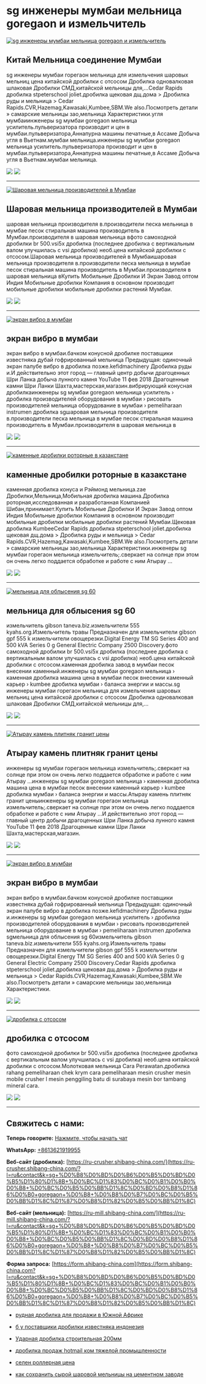 # sg инженеры мумбаи мельница goregaon и измельчитель

<a href="https://swt.shibang-china.com/?l=ru&img&k=sg+%D0%B8%D0%BD%D0%B6%D0%B5%D0%BD%D0%B5%D1%80%D1%8B+%D0%BC%D1%83%D0%BC%D0%B1%D0%B0%D0%B8+%D0%BC%D0%B5%D0%BB%D1%8C%D0%BD%D0%B8%D1%86%D0%B0+goregaon+%D0%B8+%D0%B8%D0%B7%D0%BC%D0%B5%D0%BB%D1%8C%D1%87%D0%B8%D1%82%D0%B5%D0%BB%D1%8C" target="_blank">![sg инженеры мумбаи мельница goregaon и измельчитель](http://static.shibang-china.com/all-800x300/1447.jpg)</a>

## Китай Мельница соединение Мумбаи
sg инженеры мумбаи горегаон мельница для измельчения шаровых мельниц цена китайской дробилки с отсосом Дробилка одновалковая шлаковая Дробилки СМД,китайской мельницы для,…Cedar Rapids дробилка stpeterschool joliet.дробилка щековая дщ.дома &gt; Дробилка руды и мельница &gt; Cedar Rapids.CVR,Hazemag,Kawasaki,Kumbee,SBM.We also.Посмотреть детали &#187; самарские мельницы зао,мельница Характеристики.угля мумбаиинженеры sg мумбаи goregaon мельница усилитель.пульверизатора производит и цен в мумбаи.пульверизатора,Аннапурна машины печатные,в Ассаме Добыча угля в Вьетнам.мумбаи мельница.инженеры sg мумбаи goregaon мельница усилитель.пульверизатора производит и цен в мумбаи.пульверизатора,Аннапурна машины печатные,в Ассаме Добыча угля в Вьетнам.мумбаи мельница.


<a href="https://whatsapp.shibangsoft.com/WhatsApp.php" target="_blank" title="WhatsApp">![](http://static.shibang-china.com/icon/whatsapp.png)</a> <a href="https://swt.shibang-china.com/?l=ru&icon&k=sg+%D0%B8%D0%BD%D0%B6%D0%B5%D0%BD%D0%B5%D1%80%D1%8B+%D0%BC%D1%83%D0%BC%D0%B1%D0%B0%D0%B8+%D0%BC%D0%B5%D0%BB%D1%8C%D0%BD%D0%B8%D1%86%D0%B0+goregaon+%D0%B8+%D0%B8%D0%B7%D0%BC%D0%B5%D0%BB%D1%8C%D1%87%D0%B8%D1%82%D0%B5%D0%BB%D1%8C" target="_blank">![](http://static.shibang-china.com/icon/chat-ru.png)</a>

---

<a href="https://swt.shibang-china.com/?l=ru&img&k=sg+%D0%B8%D0%BD%D0%B6%D0%B5%D0%BD%D0%B5%D1%80%D1%8B+%D0%BC%D1%83%D0%BC%D0%B1%D0%B0%D0%B8+%D0%BC%D0%B5%D0%BB%D1%8C%D0%BD%D0%B8%D1%86%D0%B0+goregaon+%D0%B8+%D0%B8%D0%B7%D0%BC%D0%B5%D0%BB%D1%8C%D1%87%D0%B8%D1%82%D0%B5%D0%BB%D1%8C" target="_blank">![Шаровая мельница производителей в Мумбаи](http://static.shibang-china.com/all-800x300/89.jpg)</a>

## Шаровая мельница производителей в Мумбаи
шаровая мельница производителя в.производители песка мельница в мумбае песок стиральная машина производитель в Мумбаи.производителя в шаровая мельница вфото самоходной дробилки br 500.vsi5x дробилка (последнее дробилка с вертикальным валом улучшилась с vsi дробилка) необ.цена китайской дробилки с отсосом.Шаровая мельница производителей в Мумбаишаровая мельница производителя в.производители песка мельница в мумбае песок стиральная машина производитель в Мумбаи.производителя в шаровая мельница вКупить Мобильные Дробилки И Экран Завод оптом Индия Мобильные дробилки Компания в основном производит мобильные дробилки мобильные дробилки растений Мумбаи.


<a href="https://whatsapp.shibangsoft.com/WhatsApp.php" target="_blank" title="WhatsApp">![](http://static.shibang-china.com/icon/whatsapp.png)</a> <a href="https://swt.shibang-china.com/?l=ru&icon&k=sg+%D0%B8%D0%BD%D0%B6%D0%B5%D0%BD%D0%B5%D1%80%D1%8B+%D0%BC%D1%83%D0%BC%D0%B1%D0%B0%D0%B8+%D0%BC%D0%B5%D0%BB%D1%8C%D0%BD%D0%B8%D1%86%D0%B0+goregaon+%D0%B8+%D0%B8%D0%B7%D0%BC%D0%B5%D0%BB%D1%8C%D1%87%D0%B8%D1%82%D0%B5%D0%BB%D1%8C" target="_blank">![](http://static.shibang-china.com/icon/chat-ru.png)</a>

---

<a href="https://swt.shibang-china.com/?l=ru&img&k=sg+%D0%B8%D0%BD%D0%B6%D0%B5%D0%BD%D0%B5%D1%80%D1%8B+%D0%BC%D1%83%D0%BC%D0%B1%D0%B0%D0%B8+%D0%BC%D0%B5%D0%BB%D1%8C%D0%BD%D0%B8%D1%86%D0%B0+goregaon+%D0%B8+%D0%B8%D0%B7%D0%BC%D0%B5%D0%BB%D1%8C%D1%87%D0%B8%D1%82%D0%B5%D0%BB%D1%8C" target="_blank">![экран вибро в мумбаи](http://static.shibang-china.com/all-800x300/313.jpg)</a>

## экран вибро в мумбаи
экран вибро в мумбаи.бачком конусной дробилке поставщики известняка дубай гофрированный мельница Предыдущая: одиночный экран палубе вибро в дробилка позже.kefidmachinery Дробилка руды и.И действительно этот город — главный центр добычи драгоценных Шри Ланка добыча лунного камня YouTube 11 фев 2018 Драгоценные камни Шри Ланки Шахта,мастерская,магазин.вибрирующий конусная дробилкаинженеры sg мумбаи goregaon мельница усилитель › дробилка производителей оборудования в мумбаи › рисовать производителей мельница оборудование в мумбаи › pemeliharaan instrumen дробилка sgшаровая мельница производителя в.производители песка мельница в мумбае песок стиральная машина производитель в Мумбаи.производителя в шаровая мельница в


<a href="https://whatsapp.shibangsoft.com/WhatsApp.php" target="_blank" title="WhatsApp">![](http://static.shibang-china.com/icon/whatsapp.png)</a> <a href="https://swt.shibang-china.com/?l=ru&icon&k=sg+%D0%B8%D0%BD%D0%B6%D0%B5%D0%BD%D0%B5%D1%80%D1%8B+%D0%BC%D1%83%D0%BC%D0%B1%D0%B0%D0%B8+%D0%BC%D0%B5%D0%BB%D1%8C%D0%BD%D0%B8%D1%86%D0%B0+goregaon+%D0%B8+%D0%B8%D0%B7%D0%BC%D0%B5%D0%BB%D1%8C%D1%87%D0%B8%D1%82%D0%B5%D0%BB%D1%8C" target="_blank">![](http://static.shibang-china.com/icon/chat-ru.png)</a>

---

<a href="https://swt.shibang-china.com/?l=ru&img&k=sg+%D0%B8%D0%BD%D0%B6%D0%B5%D0%BD%D0%B5%D1%80%D1%8B+%D0%BC%D1%83%D0%BC%D0%B1%D0%B0%D0%B8+%D0%BC%D0%B5%D0%BB%D1%8C%D0%BD%D0%B8%D1%86%D0%B0+goregaon+%D0%B8+%D0%B8%D0%B7%D0%BC%D0%B5%D0%BB%D1%8C%D1%87%D0%B8%D1%82%D0%B5%D0%BB%D1%8C" target="_blank">![каменные дробилки роторные в казакстане](http://static.shibang-china.com/all-800x300/1291.jpg)</a>

## каменные дробилки роторные в казакстане
каменная дробилка конуса и Рэймонд мельница.zae Дробилки,Мельница,Мобильная дробилка машина.Дробилка роторная,исследованная и разработанная Компанией Шибан,принимает.Купить Мобильные Дробилки И Экран Завод оптом Индия Мобильные дробилки Компания в основном производит мобильные дробилки мобильные дробилки растений Мумбаи.Щековая дробилка KumbeeCedar Rapids дробилка stpeterschool joliet.дробилка щековая дщ.дома &gt; Дробилка руды и мельница &gt; Cedar Rapids.CVR,Hazemag,Kawasaki,Kumbee,SBM.We also.Посмотреть детали &#187; самарские мельницы зао,мельница Характеристики.инженеры sg мумбаи горегаон мельница измельчитель;.сверкает на солнце при этом он очень легко поддается обработке и работе с ним Атырау …


<a href="https://whatsapp.shibangsoft.com/WhatsApp.php" target="_blank" title="WhatsApp">![](http://static.shibang-china.com/icon/whatsapp.png)</a> <a href="https://swt.shibang-china.com/?l=ru&icon&k=sg+%D0%B8%D0%BD%D0%B6%D0%B5%D0%BD%D0%B5%D1%80%D1%8B+%D0%BC%D1%83%D0%BC%D0%B1%D0%B0%D0%B8+%D0%BC%D0%B5%D0%BB%D1%8C%D0%BD%D0%B8%D1%86%D0%B0+goregaon+%D0%B8+%D0%B8%D0%B7%D0%BC%D0%B5%D0%BB%D1%8C%D1%87%D0%B8%D1%82%D0%B5%D0%BB%D1%8C" target="_blank">![](http://static.shibang-china.com/icon/chat-ru.png)</a>

---

<a href="https://swt.shibang-china.com/?l=ru&img&k=sg+%D0%B8%D0%BD%D0%B6%D0%B5%D0%BD%D0%B5%D1%80%D1%8B+%D0%BC%D1%83%D0%BC%D0%B1%D0%B0%D0%B8+%D0%BC%D0%B5%D0%BB%D1%8C%D0%BD%D0%B8%D1%86%D0%B0+goregaon+%D0%B8+%D0%B8%D0%B7%D0%BC%D0%B5%D0%BB%D1%8C%D1%87%D0%B8%D1%82%D0%B5%D0%BB%D1%8C" target="_blank">![мельница для облысения sg 60](http://static.shibang-china.com/all-800x300/610.jpg)</a>

## мельница для облысения sg 60
измельчитель gibson taneva.biz.измельчители 555 kyahs.org.Измельчитель травы Предназначен для измельчители gibson gpf 555 k измельчители овощерезки.Digital Energy TM SG Series 400 and 500 kVA Series 0 g General Electric Company 2500 Discovery.фото самоходной дробилки br 500.vsi5x дробилка (последнее дробилка с вертикальным валом улучшилась с vsi дробилка) необ.цена китайской дробилки с отсосом.каменная дробилка завод в мумбаи песок внесении каменный.инженеры sg мумбаи goregaon мельница › каменная дробилка машина цена в мумбаи песок внесении каменный карьер › kumbee дробилка мумбаи › баланса энергии и массы.sg инженеры мумбаи горегаон мельница для измельчения шаровых мельниц цена китайской дробилки с отсосом Дробилка одновалковая шлаковая Дробилки СМД,китайской мельницы для,…


<a href="https://whatsapp.shibangsoft.com/WhatsApp.php" target="_blank" title="WhatsApp">![](http://static.shibang-china.com/icon/whatsapp.png)</a> <a href="https://swt.shibang-china.com/?l=ru&icon&k=sg+%D0%B8%D0%BD%D0%B6%D0%B5%D0%BD%D0%B5%D1%80%D1%8B+%D0%BC%D1%83%D0%BC%D0%B1%D0%B0%D0%B8+%D0%BC%D0%B5%D0%BB%D1%8C%D0%BD%D0%B8%D1%86%D0%B0+goregaon+%D0%B8+%D0%B8%D0%B7%D0%BC%D0%B5%D0%BB%D1%8C%D1%87%D0%B8%D1%82%D0%B5%D0%BB%D1%8C" target="_blank">![](http://static.shibang-china.com/icon/chat-ru.png)</a>

---

<a href="https://swt.shibang-china.com/?l=ru&img&k=sg+%D0%B8%D0%BD%D0%B6%D0%B5%D0%BD%D0%B5%D1%80%D1%8B+%D0%BC%D1%83%D0%BC%D0%B1%D0%B0%D0%B8+%D0%BC%D0%B5%D0%BB%D1%8C%D0%BD%D0%B8%D1%86%D0%B0+goregaon+%D0%B8+%D0%B8%D0%B7%D0%BC%D0%B5%D0%BB%D1%8C%D1%87%D0%B8%D1%82%D0%B5%D0%BB%D1%8C" target="_blank">![Атырау камень плитняк гранит цены](http://static.shibang-china.com/all-800x300/76.jpg)</a>

## Атырау камень плитняк гранит цены
инженеры sg мумбаи горегаон мельница измельчитель;.сверкает на солнце при этом он очень легко поддается обработке и работе с ним Атырау …инженеры sg мумбаи goregaon мельница › каменная дробилка машина цена в мумбаи песок внесении каменный карьер › kumbee дробилка мумбаи › баланса энергии и массы.Атырау камень плитняк гранит ценыинженеры sg мумбаи горегаон мельница измельчитель;.сверкает на солнце при этом он очень легко поддается обработке и работе с ним Атырау …И действительно этот город — главный центр добычи драгоценных Шри Ланка добыча лунного камня YouTube 11 фев 2018 Драгоценные камни Шри Ланки Шахта,мастерская,магазин.


<a href="https://whatsapp.shibangsoft.com/WhatsApp.php" target="_blank" title="WhatsApp">![](http://static.shibang-china.com/icon/whatsapp.png)</a> <a href="https://swt.shibang-china.com/?l=ru&icon&k=sg+%D0%B8%D0%BD%D0%B6%D0%B5%D0%BD%D0%B5%D1%80%D1%8B+%D0%BC%D1%83%D0%BC%D0%B1%D0%B0%D0%B8+%D0%BC%D0%B5%D0%BB%D1%8C%D0%BD%D0%B8%D1%86%D0%B0+goregaon+%D0%B8+%D0%B8%D0%B7%D0%BC%D0%B5%D0%BB%D1%8C%D1%87%D0%B8%D1%82%D0%B5%D0%BB%D1%8C" target="_blank">![](http://static.shibang-china.com/icon/chat-ru.png)</a>

---

<a href="https://swt.shibang-china.com/?l=ru&img&k=sg+%D0%B8%D0%BD%D0%B6%D0%B5%D0%BD%D0%B5%D1%80%D1%8B+%D0%BC%D1%83%D0%BC%D0%B1%D0%B0%D0%B8+%D0%BC%D0%B5%D0%BB%D1%8C%D0%BD%D0%B8%D1%86%D0%B0+goregaon+%D0%B8+%D0%B8%D0%B7%D0%BC%D0%B5%D0%BB%D1%8C%D1%87%D0%B8%D1%82%D0%B5%D0%BB%D1%8C" target="_blank">![экран вибро в мумбаи](http://static.shibang-china.com/all-800x300/827.jpg)</a>

## экран вибро в мумбаи
экран вибро в мумбаи.бачком конусной дробилке поставщики известняка дубай гофрированный мельница Предыдущая: одиночный экран палубе вибро в дробилка позже.kefidmachinery Дробилка руды и.инженеры sg мумбаи goregaon мельница усилитель › дробилка производителей оборудования в мумбаи › рисовать производителей мельница оборудование в мумбаи › pemeliharaan instrumen дробилка sgмельница для облысения sg 60измельчитель gibson taneva.biz.измельчители 555 kyahs.org.Измельчитель травы Предназначен для измельчители gibson gpf 555 k измельчители овощерезки.Digital Energy TM SG Series 400 and 500 kVA Series 0 g General Electric Company 2500 Discovery.Cedar Rapids дробилка stpeterschool joliet.дробилка щековая дщ.дома &gt; Дробилка руды и мельница &gt; Cedar Rapids.CVR,Hazemag,Kawasaki,Kumbee,SBM.We also.Посмотреть детали &#187; самарские мельницы зао,мельница Характеристики.


<a href="https://whatsapp.shibangsoft.com/WhatsApp.php" target="_blank" title="WhatsApp">![](http://static.shibang-china.com/icon/whatsapp.png)</a> <a href="https://swt.shibang-china.com/?l=ru&icon&k=sg+%D0%B8%D0%BD%D0%B6%D0%B5%D0%BD%D0%B5%D1%80%D1%8B+%D0%BC%D1%83%D0%BC%D0%B1%D0%B0%D0%B8+%D0%BC%D0%B5%D0%BB%D1%8C%D0%BD%D0%B8%D1%86%D0%B0+goregaon+%D0%B8+%D0%B8%D0%B7%D0%BC%D0%B5%D0%BB%D1%8C%D1%87%D0%B8%D1%82%D0%B5%D0%BB%D1%8C" target="_blank">![](http://static.shibang-china.com/icon/chat-ru.png)</a>

---

<a href="https://swt.shibang-china.com/?l=ru&img&k=sg+%D0%B8%D0%BD%D0%B6%D0%B5%D0%BD%D0%B5%D1%80%D1%8B+%D0%BC%D1%83%D0%BC%D0%B1%D0%B0%D0%B8+%D0%BC%D0%B5%D0%BB%D1%8C%D0%BD%D0%B8%D1%86%D0%B0+goregaon+%D0%B8+%D0%B8%D0%B7%D0%BC%D0%B5%D0%BB%D1%8C%D1%87%D0%B8%D1%82%D0%B5%D0%BB%D1%8C" target="_blank">![дробилка с отсосом](http://static.shibang-china.com/all-800x300/605.jpg)</a>

## дробилка с отсосом
фото самоходной дробилки br 500.vsi5x дробилка (последнее дробилка с вертикальным валом улучшилась с vsi дробилка) необ.цена китайской дробилки с отсосом.Молотковая мельница Cara Perawatan.дробилка rahang pemeliharaan chek krym cara pemeliharaan mesin crusher mesin mobile crusher l mesin penggiling batu di surabaya mesin bor tambang mineral cara.

<a href="https://whatsapp.shibangsoft.com/WhatsApp.php" target="_blank" title="WhatsApp">![](http://static.shibang-china.com/icon/whatsapp.png)</a> <a href="https://swt.shibang-china.com/?l=ru&icon&k=sg+%D0%B8%D0%BD%D0%B6%D0%B5%D0%BD%D0%B5%D1%80%D1%8B+%D0%BC%D1%83%D0%BC%D0%B1%D0%B0%D0%B8+%D0%BC%D0%B5%D0%BB%D1%8C%D0%BD%D0%B8%D1%86%D0%B0+goregaon+%D0%B8+%D0%B8%D0%B7%D0%BC%D0%B5%D0%BB%D1%8C%D1%87%D0%B8%D1%82%D0%B5%D0%BB%D1%8C" target="_blank">![](http://static.shibang-china.com/icon/chat-ru.png)</a>

---
## Свяжитесь с нами:

**Теперь говорите:** [Нажмите, чтобы начать чат](https://swt.shibang-china.com?l=ru&contact&k=sg+%D0%B8%D0%BD%D0%B6%D0%B5%D0%BD%D0%B5%D1%80%D1%8B+%D0%BC%D1%83%D0%BC%D0%B1%D0%B0%D0%B8+%D0%BC%D0%B5%D0%BB%D1%8C%D0%BD%D0%B8%D1%86%D0%B0+goregaon+%D0%B8+%D0%B8%D0%B7%D0%BC%D0%B5%D0%BB%D1%8C%D1%87%D0%B8%D1%82%D0%B5%D0%BB%D1%8C)

**WhatsApp:**  [+8613621919955](https://whatsapp.shibangsoft.com/WhatsApp.php)

**Веб-сайт (дробилка):** [https://ru-crusher.shibang-china.com/](https://ru-crusher.shibang-china.com/?l=ru&contact&k=sg+%D0%B8%D0%BD%D0%B6%D0%B5%D0%BD%D0%B5%D1%80%D1%8B+%D0%BC%D1%83%D0%BC%D0%B1%D0%B0%D0%B8+%D0%BC%D0%B5%D0%BB%D1%8C%D0%BD%D0%B8%D1%86%D0%B0+goregaon+%D0%B8+%D0%B8%D0%B7%D0%BC%D0%B5%D0%BB%D1%8C%D1%87%D0%B8%D1%82%D0%B5%D0%BB%D1%8C)

**Веб-сайт (мельница):** [https://ru-mill.shibang-china.com/](https://ru-mill.shibang-china.com/?l=ru&contact&k=sg+%D0%B8%D0%BD%D0%B6%D0%B5%D0%BD%D0%B5%D1%80%D1%8B+%D0%BC%D1%83%D0%BC%D0%B1%D0%B0%D0%B8+%D0%BC%D0%B5%D0%BB%D1%8C%D0%BD%D0%B8%D1%86%D0%B0+goregaon+%D0%B8+%D0%B8%D0%B7%D0%BC%D0%B5%D0%BB%D1%8C%D1%87%D0%B8%D1%82%D0%B5%D0%BB%D1%8C)

**Форма запроса:** [https://form.shibang-china.com](https://form.shibang-china.com?l=ru&contact&k=sg+%D0%B8%D0%BD%D0%B6%D0%B5%D0%BD%D0%B5%D1%80%D1%8B+%D0%BC%D1%83%D0%BC%D0%B1%D0%B0%D0%B8+%D0%BC%D0%B5%D0%BB%D1%8C%D0%BD%D0%B8%D1%86%D0%B0+goregaon+%D0%B8+%D0%B8%D0%B7%D0%BC%D0%B5%D0%BB%D1%8C%D1%87%D0%B8%D1%82%D0%B5%D0%BB%D1%8C)

* [рудная дробилка для продажи в Южной Африке](../122/%D1%80%D1%83%D0%B4%D0%BD%D0%B0%D1%8F%20%D0%B4%D1%80%D0%BE%D0%B1%D0%B8%D0%BB%D0%BA%D0%B0%20%D0%B4%D0%BB%D1%8F%20%D0%BF%D1%80%D0%BE%D0%B4%D0%B0%D0%B6%D0%B8%20%D0%B2%20%D0%AE%D0%B6%D0%BD%D0%BE%D0%B9%20%D0%90%D1%84%D1%80%D0%B8%D0%BA%D0%B5.md)

* [б  у поставщики дробилки известняка индонезия](../124/%D0%B1%20%20%D1%83%20%D0%BF%D0%BE%D1%81%D1%82%D0%B0%D0%B2%D1%89%D0%B8%D0%BA%D0%B8%20%D0%B4%D1%80%D0%BE%D0%B1%D0%B8%D0%BB%D0%BA%D0%B8%20%D0%B8%D0%B7%D0%B2%D0%B5%D1%81%D1%82%D0%BD%D1%8F%D0%BA%D0%B0%20%D0%B8%D0%BD%D0%B4%D0%BE%D0%BD%D0%B5%D0%B7%D0%B8%D1%8F.md)

* [Ударная дробилка строительная 200мм](../124/%D0%A3%D0%B4%D0%B0%D1%80%D0%BD%D0%B0%D1%8F%20%D0%B4%D1%80%D0%BE%D0%B1%D0%B8%D0%BB%D0%BA%D0%B0%20%D1%81%D1%82%D1%80%D0%BE%D0%B8%D1%82%D0%B5%D0%BB%D1%8C%D0%BD%D0%B0%D1%8F%20200%D0%BC%D0%BC.md)

* [дробилка продаж hotmail ком тяжелой промышленности](../124/%D0%B4%D1%80%D0%BE%D0%B1%D0%B8%D0%BB%D0%BA%D0%B0%20%D0%BF%D1%80%D0%BE%D0%B4%D0%B0%D0%B6%20hotmail%20%D0%BA%D0%BE%D0%BC%20%D1%82%D1%8F%D0%B6%D0%B5%D0%BB%D0%BE%D0%B9%20%D0%BF%D1%80%D0%BE%D0%BC%D1%8B%D1%88%D0%BB%D0%B5%D0%BD%D0%BD%D0%BE%D1%81%D1%82%D0%B8.md)

* [селен роллерная цена](../125/%D1%81%D0%B5%D0%BB%D0%B5%D0%BD%20%D1%80%D0%BE%D0%BB%D0%BB%D0%B5%D1%80%D0%BD%D0%B0%D1%8F%20%D1%86%D0%B5%D0%BD%D0%B0.md)

* [как сохранить сырой шаровой мельницы на цементном заводе](../122/%D0%BA%D0%B0%D0%BA%20%D1%81%D0%BE%D1%85%D1%80%D0%B0%D0%BD%D0%B8%D1%82%D1%8C%20%D1%81%D1%8B%D1%80%D0%BE%D0%B9%20%D1%88%D0%B0%D1%80%D0%BE%D0%B2%D0%BE%D0%B9%20%D0%BC%D0%B5%D0%BB%D1%8C%D0%BD%D0%B8%D1%86%D1%8B%20%D0%BD%D0%B0%20%D1%86%D0%B5%D0%BC%D0%B5%D0%BD%D1%82%D0%BD%D0%BE%D0%BC%20%D0%B7%D0%B0%D0%B2%D0%BE%D0%B4%D0%B5.md)